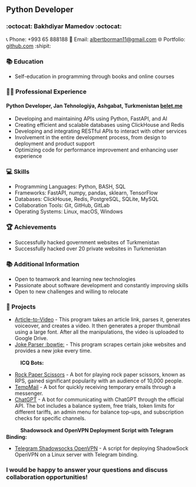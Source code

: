 ## Python Developer

### :octocat: Bakhdiyar Mamedov :octocat:

📞 Phone: +993 65 888188
📧 Email: albertborman11@gmail.com
🌐 Portfolio: [github.com](https://github.com/albertborman11) :shipit:

### 📚 Education

- Self-education in programming through books and online courses

### 👨‍💻 Professional Experience

#### Python Developer, Jan Tehnologiýa, Ashgabat, Turkmenistan [belet.me](https://belet.me/)

- Developing and maintaining APIs using Python, FastAPI, and AI
- Creating efficient and scalable databases using ClickHouse and Redis
- Developing and integrating RESTful APIs to interact with other services
- Involvement in the entire development process, from design to deployment and product support
- Optimizing code for performance improvement and enhancing user experience

### 💻 Skills

- Programming Languages: Python, BASH, SQL
- Frameworks: FastAPI, numpy, pandas, sklearn, TensorFlow
- Databases: ClickHouse, Redis, PostgreSQL, SQLite, MySQL
- Collaboration Tools: Git, GitHub, GitLab
- Operating Systems: Linux, macOS, Windows

### 🏆 Achievements

- Successfully hacked government websites of Turkmenistan
- Successfully hacked over 20 private websites in Turkmenistan

### 📚 Additional Information

- Open to teamwork and learning new technologies
- Passionate about software development and constantly improving skills
- Open to new challenges and willing to relocate

### 📃 Projects

- [Article-to-Video](https://github.com/AlbertBorman11/article-to-video) - This program takes an article link, parses it, generates voiceover, and creates a video. It then generates a proper thumbnail using a large font. After all the manipulations, the video is uploaded to Google Drive.
- [Joke Parser :bowtie:](https://github.com/AlbertBorman11/joke-parser) - This program scrapes certain joke websites and provides a new joke every time.

ㅤㅤㅤ**ICQ Bots:**
- [Rock Paper Scissors](https://github.com/AlbertBorman11/icq-game-bot-KNB) - A bot for playing rock paper scissors, known as RPS, gained significant popularity with an audience of 10,000 people.
- [TempMail](https://github.com/AlbertBorman11/icq-bot-tempmail) - A bot for quickly receiving temporary emails through a messenger.
- [ChatGPT](https://github.com/AlbertBorman11/icq-bot-chatgpt) - A bot for communicating with ChatGPT through the official API. The bot includes a balance system, free trials, token limits for different tariffs, an admin menu for balance top-ups, and subscription checks for specific channels.

ㅤㅤㅤ**Shadowsock and OpenVPN Deployment Script with Telegram Binding:**
- [Telegram Shadowsocks OpenVPN](https://github.com/mamed0v/shadowsocks-open-vpn-panel) - A script for deploying ShadowSock OpenVPN on a Linux server with Telegram binding.

### I would be happy to answer your questions and discuss collaboration opportunities!
